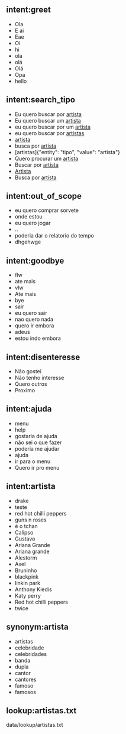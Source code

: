 ## intent:greet
- Ola
- E ai
- Eae
- Oi
- hi
- ola
- olá
- Olá
- Opa
- hello

## intent:search_tipo
- Eu quero buscar por [artista](tipo)
- Eu quero buscar um [artista](tipo)
- eu quero buscar por um [artista](tipo)
- eu quero buscar por [artistas](tipo)
- [artista](tipo)
- busca por [artista](tipo)
- [artistas]{"entity": "tipo", "value": "artista"}
- Quero procurar um [artista](tipo)
- Buscar por [artista](tipo)
- [Artista](tipo)
- Busca por [artista](tipo)

## intent:out_of_scope
- eu quero comprar sorvete
- onde estou
- eu quero jogar
- ..
- poderia dar o relatorio do tempo
- dhgehwge

## intent:goodbye
- flw
- ate mais
- vlw
- Ate mais
- bye
- sair
- eu quero sair
- nao quero nada
- quero ir embora
- adeus
- estou indo embora

## intent:disenteresse
- Não gostei
- Não tenho interesse
- Quero outros
- Proximo

## intent:ajuda
- menu
- help
- gostaria de ajuda
- não sei o que fazer
- poderia me ajudar
- ajuda
- ir para o menu
- Quero ir pro menu

## intent:artista
- drake
- teste
- red hot chilli peppers
- guns n roses
- é o tchan
- Calipso
- Gustavo
- Ariana Grande
- Ariana grande
- Alestorm
- Axel
- Bruninho
- blackpink
- linkin park
- Anthony Kiedis
- Katy perry
- Red hot chilli peppers
- twice

## synonym:artista
- artistas
- celebridade
- celebridades
- banda
- dupla
- cantor
- cantores
- famoso
- famosos

## lookup:artistas.txt
  data/lookup/artistas.txt
